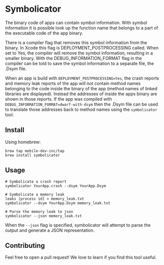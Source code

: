 # Symbolicator

The binary code of apps can contain symbol information. With symbol information it is possible look up the function name that belongs to a part of the executable code of the app binary.

There is a compiler flag that removes this symbol information from the binary. In Xcode this flag is DEPLOYMENT_POSTPROCESSING called. When set to Yes, the compiler will remove the symbol information, resulting in a smaller binary.
With the DEBUG_INFORMATION_FORMAT flag in the compiler can be told to save the symbol information to a separate file, the .Dsym file. 

When an app is build with `DEPLOYMENT_POSTPROCESSING=Yes`, the crash reports and memory leak reports of the app will not contain method names belonging to the code inside the binary of the app (method names of linked libraries are displayed). Instead the addresses of inside the apps binary are shown in those reports.
If the app was compiled with `DEBUG_INFORMATION_FORMAT=dwarf-with-dsym` then the .Dsym file can be used to translate those addresses back to method names using the `symbolicator` tool. 

## Install

Using homebrew:
```
brew tap mobile-dev-inc/tap
brew install symbolicator
```

## Usage

```
# Symbolicate a crash report
symbolicator YourApp.crash --dsym YourApp.Dsym

# Symbolicate a memory leak
leaks [process id] > memory_leak.txt
symbolicator --dsym YourApp.Dsym memory_leak.txt

# Parse the memory leak to json
symbolicator --json memory_leak.txt
```

When the `--json` flag is specified, symbolicator will attempt to parse the output and generate a JSON representation.

## Contributing

Feel free to open a pull request! We love to learn if you find this tool useful.
